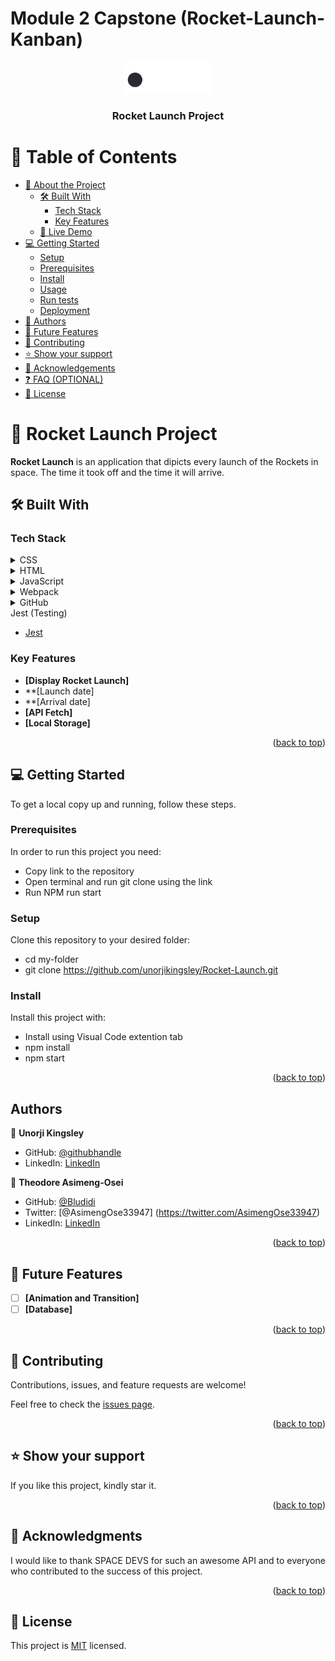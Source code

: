 # Module 2 Capstone (Rocket-Launch- Kanban) 

<a name="readme-top"></a>

  <div align="center">
  <img src="./src/img/am1.png" alt="logo" width="140"  height="auto" />
  <br/>

  <h3><b>Rocket Launch Project</b></h3>

</div>

<!-- TABLE OF CONTENTS -->

# 📗 Table of Contents

- [📖 About the Project](#about-project)
  - [🛠 Built With](#built-with)
    - [Tech Stack](#tech-stack)
    - [Key Features](#key-features)
  - [🚀 Live Demo](#live-demo)
- [💻 Getting Started](#getting-started)
  - [Setup](#setup)
  - [Prerequisites](#prerequisites)
  - [Install](#install)
  - [Usage](#usage)
  - [Run tests](#run-tests)
  - [Deployment](#deployment)
- [👥 Authors](#authors)
- [🔭 Future Features](#future-features)
- [🤝 Contributing](#contributing)
- [⭐️ Show your support](#support)
- [🙏 Acknowledgements](#acknowledgements)
- [❓ FAQ (OPTIONAL)](#faq)
- [📝 License](#license)

<!-- PROJECT DESCRIPTION -->

# 📖 Rocket Launch Project <a name="about-project"></a>

**Rocket Launch** is an application that dipicts every launch of the Rockets in space. The time it took off and the time it will arrive.

## 🛠 Built With <a name="built-with"></a>

### Tech Stack <a name="tech-stack"></a>

<details>
  <summary>CSS</summary>
  <ul>
    <li><a href="https://www.tutorialspoint.com/css/index.htm">CSS</a></li>
  </ul>
</details>

<details>
  <summary>HTML</summary>
  <ul>
    <li><a href="https://html.com/">HTML</a></li>
  </ul>
</details>

<details>
  <summary>JavaScript</summary>
  <ul>
    <li><a href="https://javascript.com/">JavaScript</a></li>
  </ul>
</details>

<details>
  <summary>Webpack</summary>
  <ul>
    <li><a https="https://webpack.js.org/">Webpack</a></li>
  </ul>
</details>

<details>
<summary>GitHub</summary>
  <ul>
    <li><a href="https://github.com/">GitHub</a></li>
  </ul>
</details>

<summary>Jest (Testing)</summary>
  <ul>
    <li><a href="https://jestjs.io/">Jest</a></li>
  </ul>
</details>

<!-- Features -->

### Key Features <a name="key-features"></a>

- **[Display Rocket Launch]**
- **[Launch date]
- **[Arrival date]
- **[API Fetch]**
- **[Local Storage]**

<p align="right">(<a href="#readme-top">back to top</a>)</p>

<!-- GETTING STARTED -->

## 💻 Getting Started <a name="getting-started"></a>

To get a local copy up and running, follow these steps.

### Prerequisites

In order to run this project you need:

- Copy link to the repository 
- Open terminal and run git clone using the link 
- Run NPM run start 

### Setup

Clone this repository to your desired folder:

- cd my-folder
- git clone https://github.com/unorjikingsley/Rocket-Launch.git

### Install

Install this project with:

- Install using Visual Code extention tab
- npm install
- npm start

<p align="right">(<a href="#readme-top">back to top</a>)</p>
<!-- AUTHORS -->

## Authors

👤 **Unorji Kingsley**

- GitHub: [@githubhandle](https://github.com/unorjikingsley)
- LinkedIn: [LinkedIn](www.linkedin.com/in/unorjikingsley)


👤 **Theodore Asimeng-Osei**

- GitHub: [@Bludidi](https://github.com/Theodoraldo)
- Twitter: [@AsimengOse33947] (https://twitter.com/AsimengOse33947)
- LinkedIn: [LinkedIn](https://www.linkedin.com/in/theodore-asimeng-osei-80075125b/)

<p align="right">(<a href="#readme-top">back to top</a>)</p>
<!-- FUTURE FEATURES -->

## 🔭 Future Features <a name="future-features"></a>

- [ ] **[Animation and Transition]**
- [ ] **[Database]**

<p align="right">(<a href="#readme-top">back to top</a>)</p>

<!-- CONTRIBUTING -->

## 🤝 Contributing <a name="contributing"></a>

Contributions, issues, and feature requests are welcome!

Feel free to check the [issues page](../../issues/).

<p align="right">(<a href="#readme-top">back to top</a>)</p>

<!-- SUPPORT -->

## ⭐️ Show your support <a name="support"></a>

If you like this project, kindly star it.

<p align="right">(<a href="#readme-top">back to top</a>)</p>

<!-- ACKNOWLEDGEMENTS -->

## 🙏 Acknowledgments <a name="acknowledgements"></a>

I would like to thank SPACE DEVS for such an awesome API and to everyone who contributed to the success of this project.

<p align="right">(<a href="#readme-top">back to top</a>)</p>

<!-- LICENSE -->

## 📝 License <a name="license"></a>

This project is [MIT](./LICENSE) licensed.
